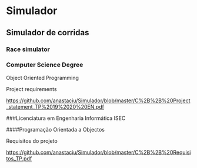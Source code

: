 # Simulador
## Simulador de corridas

### Race simulator

### Computer Science Degree

Object Oriented Programming

Project requirements

https://github.com/anastaciu/Simulador/blob/master/C%2B%2B%20Project_statement_TP%2019%2020%20EN.pdf

###Licenciatura em Engenharia Informática ISEC

####Programação Orientada a Objectos

Requisitos do projeto

https://github.com/anastaciu/Simulador/blob/master/C%2B%2B%20Requisitos_TP.pdf
